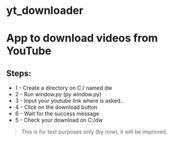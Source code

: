 # yt_downloader
# App to download videos from YouTube

## Steps:

* 1 - Create a directory on C:/ named dw
* 2 - Run window.py (py window.py)
* 3 - Input your youtube link where is asked..
* 4 - Click on the download button
* 6 - Wait for the success message
* 5 - Check your download on C:/dw


> This is for test purposes only (by now), it will be improved.
